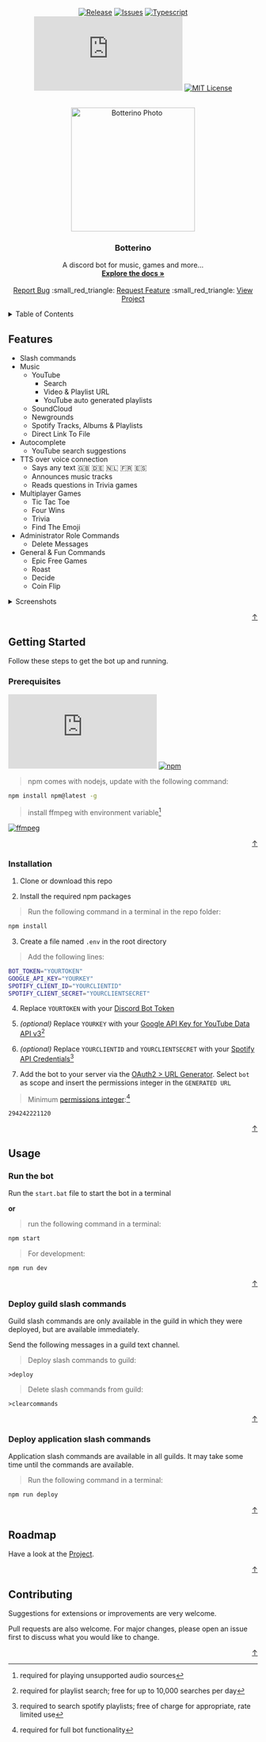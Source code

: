<div id="top"></div>

<div align="center">
    
  <a href="">[![Release][release-shield]][release-url]
  <a href="">[![Issues][issues-shield]][issues-url]
  <a href="">[![Typescript][typescript-shield]][typescript-url]
  <a href="">[![DiscordJS][discordjs-shield]][discordjs-url]
  <a href="">[![MIT License][license-shield]][license-url]
    
</div>

<div align="center">
  <br />
  <a href="https://unsplash.com/photos/N2zxMUDwT4I">
    <img src="https://images.weserv.nl/?url=https://unsplash.com/photos/N2zxMUDwT4I/download?ixid=MnwxMjA3fDB8MXxhbGx8N3x8fHx8fDJ8fDE2NTMyNzQzOTk&force=true&w=640?v=4&fit=cover&mask=circle&maxage=7d&con=-15&mod=1.2" alt="Botterino Photo" width="250" height="250">
  </a>
  <p align="center">
    <h3 align="center">Botterino</h3>
    A discord bot for music, games and more...
    <br />
    <a href="https://github.com/danloe/Botterino"><strong>Explore the docs »</strong></a>
    <br />
    <br />
    <a href="https://github.com/danloe/Botterino/issues">Report Bug</a>
    :small_red_triangle:
    <a href="https://github.com/danloe/Botterino/issues">Request Feature</a>
    :small_red_triangle:
    <a href="https://github.com/users/danloe/projects/1">View Project</a>
  </p>
</div>

<details>
  <summary>Table of Contents</summary>
  <ol>
    <li>
      <a href="#features">Features</a>
    </li>
    <li>
      <a href="#getting-started">Getting Started</a>
      <ul>
        <li><a href="#prerequisites">Prerequisites</a></li>
        <li><a href="#installation">Installation</a></li>
      </ul>
    </li>
    <li><a href="#usage">Usage</a></li>
      <ul>
        <li><a href="#run-the-bot">Run the bot</a></li>
        <li><a href="#deploy-guild-slash-commands">Deploy guild slash commands</a></li>
        <li><a href="#deploy-application-slash-commands">Deploy application slash commands</a></li>
      </ul>
    <li><a href="#roadmap">Roadmap</a></li>
    <li><a href="#contributing">Contributing</a></li>
  </ol>
</details>

## Features

* Slash commands
* Music
  * YouTube
      * Search
      * Video & Playlist URL
      * YouTube auto generated playlists
  * SoundCloud
  * Newgrounds
  * Spotify Tracks, Albums & Playlists
  * Direct Link To File
* Autocomplete
  * YouTube search suggestions
* TTS over voice connection
  * Says any text :gb: :de: :netherlands: :fr: :es:
  * Announces music tracks
  * Reads questions in Trivia games
* Multiplayer Games
  * Tic Tac Toe
  * Four Wins
  * Trivia
  * Find The Emoji
* Administrator Role Commands
  * Delete Messages
* General & Fun Commands
  * Epic Free Games
  * Roast
  * Decide
  * Coin Flip
    
<details>
  <summary>Screenshots</summary>
      <table style="width: 250px;"  cellpadding="2">
        <tbody>
          <tr>
          <td><img src="http://fayyn.bplaced.net/botterino/youtube.jpg" maxwidth alt="Botterino YouTube"></td>
          <td><img src="http://fayyn.bplaced.net/botterino/trivia.jpg" maxwidth alt="Botterino Trivia"></td>
          </tr>
          <tr>
          <td><img src="http://fayyn.bplaced.net/botterino/playlist.jpg" maxwidth alt="Botterino Playlist">
            <img src="http://fayyn.bplaced.net/botterino/soundcloud.jpg" maxwidth alt="Botterino SoundCloud"></td>
          <td><img src="http://fayyn.bplaced.net/botterino/queue.jpg" maxwidth alt="Botterino Queue"></td>
          </tr>
          <tr>
          <td><img src="http://fayyn.bplaced.net/botterino/challenge.jpg" maxwidth alt="Botterino Challenge"></td>
          <td><img src="http://fayyn.bplaced.net/botterino/fw.jpg" maxwidth alt="Botterino FourWins"></td>
          </tr>
          <tr>
          <td><img src="http://fayyn.bplaced.net/botterino/about.jpg" maxwidth alt="Botterino About"></td>
          <td><img src="http://fayyn.bplaced.net/botterino/ttt.jpg" maxwidth alt="Botterino TicTacToe"></td>
          </tr>
        </tbody>
      </table>
</details>

<p align="right"><a href="#top">&uarr;</a></p>

## Getting Started

Follow these steps to get the bot up and running.

### Prerequisites

[![NodeJS][node-shield]][node-url]
[![npm][npm-shield]][npm-url]
>npm comes with nodejs, update with the following command:
  ```sh
  npm install npm@latest -g
  ```
>install ffmpeg with environment variable[^ffmpeg]

[^ffmpeg]:required for playing unsupported audio sources
    
[![ffmpeg][ffmpeg-shield]][ffmpeg-url]

<p align="right"><a href="#top">&uarr;</a></p>

### Installation

1. Clone or download this repo

2. Install the required npm packages
>Run the following command in a terminal in the repo folder:
```sh
npm install
```

3. Create a file named `.env` in the root directory
>Add the following lines:
```sh
BOT_TOKEN="YOURTOKEN"
GOOGLE_API_KEY="YOURKEY"
SPOTIFY_CLIENT_ID="YOURCLIENTID"
SPOTIFY_CLIENT_SECRET="YOURCLIENTSECRET"
```

4. Replace `YOURTOKEN` with your [Discord Bot Token](https://discord.com/developers/applications)

5. *(optional)* Replace `YOURKEY` with your [Google API Key for YouTube Data API v3](https://console.cloud.google.com/marketplace/product/google/youtube.googleapis.com)[^googleapi] 
[^googleapi]:required for playlist search; free for up to 10,000 searches per day

6. *(optional)* Replace `YOURCLIENTID` and `YOURCLIENTSECRET` with your [Spotify API Credentials](https://developer.spotify.com/dashboard/)[^spotifyapi]
[^spotifyapi]:required to search spotify playlists; free of charge for appropriate, rate limited use    

7. Add the bot to your server via the [OAuth2 > URL Generator](https://discord.com/developers/applications). Select `bot` as scope and insert the permissions integer in the `GENERATED URL`
>Minimum [permissions integer](https://discordapi.com/permissions.html#294242221120):[^permissions]
```
294242221120
```

[^permissions]:required for full bot functionality
    
<p align="right"><a href="#top">&uarr;</a></p>

## Usage

### Run the bot

Run the `start.bat` file to start the bot in a terminal

**or**

>run the following command in a terminal:
```sh
npm start
```
>For development:
```sh
npm run dev
```

<p align="right"><a href="#top">&uarr;</a></p>

### Deploy guild slash commands

Guild slash commands are only available in the guild in which they were deployed, but are available immediately.

Send the following messages in a guild text channel.

>Deploy slash commands to guild:
```
>deploy
```
>Delete slash commands from guild:
```
>clearcommands
```

<p align="right"><a href="#top">&uarr;</a></p>

### Deploy application slash commands

Application slash commands are available in all guilds. It may take some time until the commands are available.

>Run the following command in a terminal:
```sh
npm run deploy
```

<p align="right"><a href="#top">&uarr;</a></p>

## Roadmap

Have a look at the [Project](https://github.com/users/danloe/projects/1).

<p align="right"><a href="#top">&uarr;</a></p>

## Contributing
Suggestions for extensions or improvements are very welcome.

Pull requests are also welcome. For major changes, please open an issue first to discuss what you would like to change.

<p align="right"><a href="#top">&uarr;</a></p>

[release-shield]: https://img.shields.io/github/v/release/danloe/botterino?style=for-the-badge
[release-url]: https://github.com/danloe/Botterino/releases
[issues-shield]: https://img.shields.io/github/issues/danloe/Botterino.svg?style=for-the-badge
[issues-url]: https://github.com/danloe/Botterino/issues
[typescript-shield]: https://img.shields.io/github/package-json/dependency-version/danloe/botterino/dev/typescript?style=for-the-badge
[typescript-url]: https://github.com/Microsoft/TypeScript
[discordjs-shield]: https://img.shields.io/github/package-json/dependency-version/danloe/botterino/discord.js?style=for-the-badge
[discordjs-url]: https://github.com/discordjs/discord.js
[license-shield]: https://img.shields.io/github/license/danloe/Botterino.svg?style=for-the-badge
[license-url]: https://github.com/danloe/Botterino/blob/master/LICENSE.md
[node-shield]: https://img.shields.io/node/v/discord.js?style=flat-square
[node-url]: https://nodejs.org/
[npm-shield]: https://img.shields.io/npm/v/npm?style=flat-square
[npm-url]: https://github.com/npm
[ffmpeg-shield]: https://img.shields.io/badge/FFMPEG-%3E%3D5.0-brightgreen?style=flat-square
[ffmpeg-url]: https://www.ffmpeg.org/download.html
